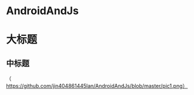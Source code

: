 # AndroidAndJs
大标题
====
中标题
----
（https://github.com/jin404861445lan/AndroidAndJs/blob/master/pic1.png）
